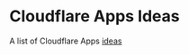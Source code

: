 # Cloudflare Apps Ideas

A list of Cloudflare Apps [ideas](https://github.com/cloudflare-apps/ideas/issues)
